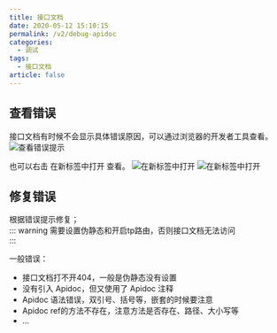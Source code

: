 ```yaml
---
title: 接口文档
date: 2020-05-12 15:10:15
permalink: /v2/debug-apidoc
categories: 
  - 调试
tags: 
  - 接口文档
article: false
---
```


## 查看错误

接口文档有时候不会显示具体错误原因，可以通过浏览器的开发者工具查看。
<img :src="$withBase('/img-v2/dev/debug-apidoc1.jpg')" alt="查看错误提示">

也可以右击 在新标签中打开 查看。
<img :src="$withBase('/img-v2/dev/debug-apidoc2.jpg')" alt="在新标签中打开">
<img :src="$withBase('/img-v2/dev/debug-apidoc3.jpg')" alt="在新标签中打开">

## 修复错误
根据错误提示修复；  
::: warning
需要设置伪静态和开启tp路由，否则接口文档无法访问  
:::

一般错误：
- 接口文档打不开404，一般是伪静态没有设置
- 没有引入 Apidoc，但又使用了 Apidoc 注释
- Apidoc 语法错误，双引号、括号等，嵌套的时候要注意
- Apidoc ref的方法不存在，注意方法是否存在、路径、大小写等
- ...
